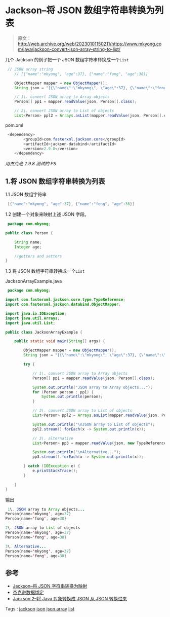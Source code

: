 # Jackson–将 JSON 数组字符串转换为列表

> 原文：<http://web.archive.org/web/20230101150211/https://www.mkyong.com/java/jackson-convert-json-array-string-to-list/>

几个 Jackson 的例子把一个 JSON 数组字符串转换成一个`List`

```java
 // JSON array string
	// [{"name":"mkyong", "age":37}, {"name":"fong", "age":38}]

	ObjectMapper mapper = new ObjectMapper();
	String json = "[{\"name\":\"mkyong\", \"age\":37}, {\"name\":\"fong\", \"age\":38}]";

	// 1\. convert JSON array to Array objects
	Person[] pp1 = mapper.readValue(json, Person[].class);

	// 2\. convert JSON array to List of objects
	List<Person> ppl2 = Arrays.asList(mapper.readValue(json, Person[].class)); 
```

pom.xml

```java
 <dependency>
		<groupId>com.fasterxml.jackson.core</groupId>
		<artifactId>jackson-databind</artifactId>
		<version>2.9.8</version>
	</dependency> 
```

*用杰克逊 2.9.8 测试的 PS*

## 1.将 JSON 数组字符串转换为列表

1.1 JSON 数组字符串

```java
 [{"name":"mkyong", "age":37}, {"name":"fong", "age":38}] 
```

1.2 创建一个对象来映射上述 JSON 字段。

```java
 package com.mkyong;

public class Person {

    String name;
    Integer age;

    //getters and setters
} 
```

1.3 将 JSON 数组字符串转换成一个`List`

JacksonArrayExample.java

```java
 package com.mkyong;

import com.fasterxml.jackson.core.type.TypeReference;
import com.fasterxml.jackson.databind.ObjectMapper;

import java.io.IOException;
import java.util.Arrays;
import java.util.List;

public class JacksonArrayExample {

    public static void main(String[] args) {

        ObjectMapper mapper = new ObjectMapper();
        String json = "[{\"name\":\"mkyong\", \"age\":37}, {\"name\":\"fong\", \"age\":38}]";

        try {

            // 1\. convert JSON array to Array objects
            Person[] pp1 = mapper.readValue(json, Person[].class);

            System.out.println("JSON array to Array objects...");
            for (Person person : pp1) {
                System.out.println(person);
            }

            // 2\. convert JSON array to List of objects
            List<Person> ppl2 = Arrays.asList(mapper.readValue(json, Person[].class));

            System.out.println("\nJSON array to List of objects");
            ppl2.stream().forEach(x -> System.out.println(x));

            // 3\. alternative
            List<Person> pp3 = mapper.readValue(json, new TypeReference<List<Person>>() {});

            System.out.println("\nAlternative...");
            pp3.stream().forEach(x -> System.out.println(x));

        } catch (IOException e) {
            e.printStackTrace();
        }

    }
} 
```

输出

```java
 1\. JSON array to Array objects...
Person{name='mkyong', age=37}
Person{name='fong', age=38}

2\. JSON array to List of objects
Person{name='mkyong', age=37}
Person{name='fong', age=38}

3\. Alternative...
Person{name='mkyong', age=37}
Person{name='fong', age=38} 
```

## 参考

*   [Jackson–将 JSON 字符串转换为映射](http://web.archive.org/web/20210814144133/https://www.mkyong.com/java/how-to-convert-java-map-to-from-json-jackson/)
*   [杰克逊数据绑定](http://web.archive.org/web/20210814144133/https://github.com/FasterXML/jackson-databind/)
*   [Jackson 2–将 Java 对象转换成 JSON 从 JSON 转换过来](http://web.archive.org/web/20210814144133/https://www.mkyong.com/java/jackson-2-convert-java-object-to-from-json/)

Tags : [jackson](http://web.archive.org/web/20210814144133/https://mkyong.com/tag/jackson/) [json](http://web.archive.org/web/20210814144133/https://mkyong.com/tag/json/) [json array](http://web.archive.org/web/20210814144133/https://mkyong.com/tag/json-array/) [list](http://web.archive.org/web/20210814144133/https://mkyong.com/tag/list/)<input type="hidden" id="mkyong-current-postId" value="15079">